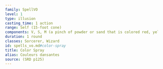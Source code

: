 ```yaml
---
family: SpellVO
level: 1
type: illusion
casting_time: 1 action
range: Self (15-foot cone)
components: V, S, M (a pinch of powder or sand that is colored red, yellow, and blue)
duration: 1 round
classes: Sorcerer, Wizard
id: spells_vo.md#color-spray
title: Color Spray
alias: Couleurs dansantes
source: (SRD p125)
---
```


